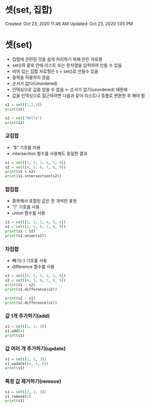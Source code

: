# 셋(set, 집합)

Created: Oct 23, 2020 11:46 AM
Updated: Oct 23, 2020 1:05 PM

# 셋(set)

- 집합에 관련된 것을 쉽게 처리하기 위해 만든 자료형
- set()의 괄호 안에 리스트 또는 문자열을 입력하여 만들 수 있음
- 비어 있는 집합 자료형은 s = set()로 만들수 있음
- 중복을 허용하지 않음
- 순서가 없다(Unordered)
- 인덱싱으로 값을 얻을 수 없음 ← 순서가 없기(unordered) 때문에
- 값을 인덱싱으로 접근하려면 다음과 같이 리스트나 튜플로 변환한 후 해야 함

```python
s1 = set([1,2,3])
print(s1)

s2 = set("Hello")
print(s2)
```

### 교집합

- "&" 기호를 이용
- intersection 함수를 사용해도 동일한 결과

```python
s1 = set([1, 2, 3, 4, 5, 6])
s2 = set([4, 5, 6, 7, 8, 9])
print(s1 & s2)
print(s1.intersection(s2))
```

### 합집합

- 중복해서 포함된 값은 한 개씩만 표현
- "|" 기호를 사용
- union 함수를 사용

```python
s1 = set([1, 2, 3, 4, 5, 6])
s2 = set([4, 5, 6, 7, 8, 9])
print(s1 | s2)
print(s1.union(s2))
```

### 차집합

- 빼기(-) 기호를 사용
- difference 함수를 사용

```python
s1 = set([1, 2, 3, 4, 5, 6])
s2 = set([4, 5, 6, 7, 8, 9])
print(s1 - s2)
print(s1.difference(s2))

print(s2 - s1)
print(s2.difference(s1))
```

### 값 1개 추가하기(add)

```python
s1 = set([1, 2, 3])
s1.add(4)
print(s1)
```

### 값 여러 개 추가하기(update)

```python
s1 = set([1, 2, 3])
s1.update([4, 5, 6])
print(s1)
```

### 특정 값 제거하기(remove)

```python
s1 = set([1, 2, 3])
s1.remove(2)
print(s1)
```